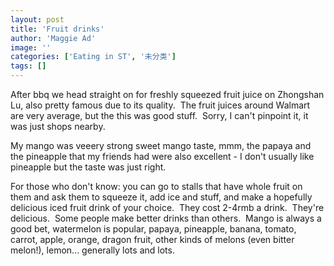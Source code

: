 ```yaml
---
layout: post
title: 'Fruit drinks'
author: 'Maggie Ad'
image: ''
categories: ['Eating in ST', '未分类']
tags: []
---
```


After bbq we head straight on for freshly squeezed fruit juice on Zhongshan Lu, also pretty famous due to its quality.  The fruit juices around Walmart are very average, but the this was good stuff.  Sorry, I can't pinpoint it, it was just shops nearby. 

My mango was veeery strong sweet mango taste, mmm, the papaya and the pineapple that my friends had were also excellent - I don't usually like pineapple but the taste was just right. 

For those who don't know: you can go to stalls that have whole fruit on them and ask them to squeeze it, add ice and stuff, and make a hopefully delicious iced fruit drink of your choice.  They cost 2-4rmb a drink.  They're delicious.  Some people make better drinks than others.  Mango is always a good bet, watermelon is popular, papaya, pineapple, banana, tomato, carrot, apple, orange, dragon fruit, other kinds of melons (even bitter melon!), lemon... generally lots and lots.